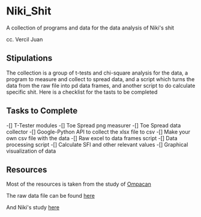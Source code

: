 # Niki_Shit
A collection of programs and data for the data analysis of Niki's shit

cc. Vercil Juan

## Stipulations
The collection is a group of t-tests and chi-square analysis for the data, a program to measure and collect to spread data, and a script which turns the data from the raw file into pd data frames, and another script to do calculate specific shit. Here is a checklist for the tasts to be completed

## Tasks to Complete
-[] T-Tester modules
-[] Toe Spread png measurer
-[] Toe Spread data collector
-[] Google-Python API to collect the xlsx file to csv
-[] Make your own csv file with the data
-[] Raw excel to data frames script
-[] Data processing script
-[] Calculate SFI and other relevant values
-[] Graphical visualization of data

## Resources
Most of the resources is taken from the study of [Ompacan](file:///C:/Users/verci/Downloads/OMPACAN,%20ES%202.22-23_%20Electrospun%20Polycaprolactone%20(PCL)%20Nerve%20Guidance%20Conduit%20for%20Nerve%20Injury%20Repair%20and%20Nerve%20Regeneration.pdf)

The raw data file can be found [here](https://docs.google.com/spreadsheets/d/176y9Tg4QkZA_H6Ec-eKRBOWocu7B78pMfoGY3x7W7bo/edit?fbclid=IwY2xjawGm1IVleHRuA2FlbQIxMQABHWCoXzEnQxFthMzRlwakixfX4Bk3g-W8euo0MKwLeTxk4nOrRt8YqWGiGA_aem_HfODvd2sFTlMnq93jEDtTQ&gid=1655045917#gid=1655045917)

And Niki's study [here](https://docs.google.com/document/d/1STxgiQR7ASBzdH0naifeZxV23L84LieEthjv1698LC4/edit?tab=t.0)
